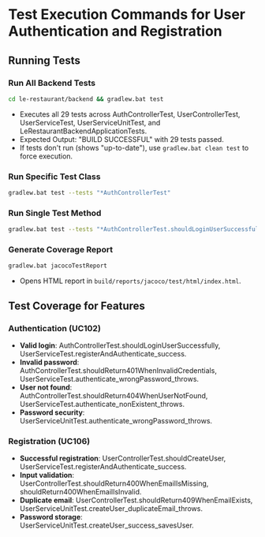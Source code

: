 # Test Execution Commands for User Authentication and Registration

## Running Tests

### Run All Backend Tests
```bash
cd le-restaurant/backend && gradlew.bat test
```
- Executes all 29 tests across AuthControllerTest, UserControllerTest, UserServiceTest, UserServiceUnitTest, and LeRestaurantBackendApplicationTests.
- Expected Output: "BUILD SUCCESSFUL" with 29 tests passed.
- If tests don't run (shows "up-to-date"), use `gradlew.bat clean test` to force execution.

### Run Specific Test Class
```bash
gradlew.bat test --tests "*AuthControllerTest"
```

### Run Single Test Method
```bash
gradlew.bat test --tests "*AuthControllerTest.shouldLoginUserSuccessfully"
```

### Generate Coverage Report
```bash
gradlew.bat jacocoTestReport
```
- Opens HTML report in `build/reports/jacoco/test/html/index.html`.

## Test Coverage for Features

### Authentication (UC102)
- **Valid login**: AuthControllerTest.shouldLoginUserSuccessfully, UserServiceTest.registerAndAuthenticate_success.
- **Invalid password**: AuthControllerTest.shouldReturn401WhenInvalidCredentials, UserServiceTest.authenticate_wrongPassword_throws.
- **User not found**: AuthControllerTest.shouldReturn404WhenUserNotFound, UserServiceTest.authenticate_nonExistent_throws.
- **Password security**: UserServiceUnitTest.authenticate_wrongPassword_throws.

### Registration (UC106)
- **Successful registration**: UserControllerTest.shouldCreateUser, UserServiceTest.registerAndAuthenticate_success.
- **Input validation**: UserControllerTest.shouldReturn400WhenEmailIsMissing, shouldReturn400WhenEmailIsInvalid.
- **Duplicate email**: UserControllerTest.shouldReturn409WhenEmailExists, UserServiceUnitTest.createUser_duplicateEmail_throws.
- **Password storage**: UserServiceUnitTest.createUser_success_savesUser.
